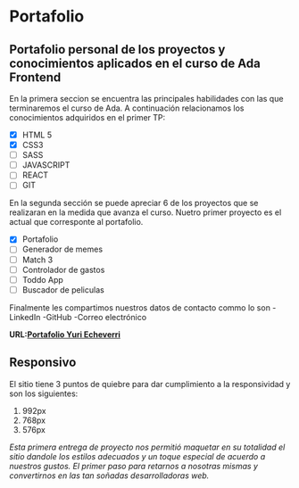 # Portafolio
## Portafolio personal de los proyectos y conocimientos aplicados en el curso de Ada Frontend

En la primera seccion se encuentra las principales habilidades con las que terminaremos el curso de Ada. A continuación relacionamos los conocimientos adquiridos en el primer TP:
- [X] HTML 5
- [X] CSS3
- [ ] SASS
- [ ] JAVASCRIPT
- [ ] REACT
- [ ] GIT

En la segunda sección se puede apreciar 6 de los proyectos que se realizaran en la medida que avanza el curso. Nuetro primer proyecto es el actual que corresponte al portafolio. 
- [X] Portafolio
- [ ] Generador de memes
- [ ] Match 3
- [ ] Controlador de gastos 
- [ ] Toddo App
- [ ] Buscador de peliculas

Finalmente les compartimos nuestros datos de contacto commo lo son 
-LinkedIn
-GitHub
-Correo electrónico

**URL:[Portafolio Yuri Echeverri](https://yuriecheverri.github.io/personal-portfolio/)**

## Responsivo

El sitio tiene 3 puntos de quiebre para dar cumplimiento  a la responsividad y son los siguientes:

1. 992px
2. 768px
3. 576px

*Esta primera entrega de proyecto nos permitió maquetar en su totalidad el sitio dandole los estilos adecuados y un toque especial de acuerdo a nuestros gustos. El primer paso para retarnos a nosotras mismas y convertirnos en las tan soñadas desarrolladoras web.* 

